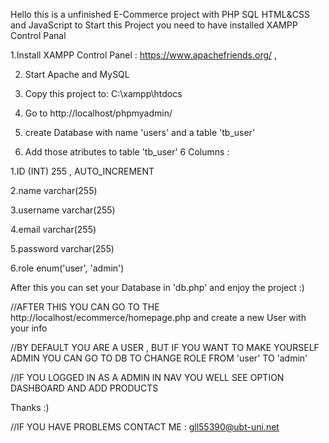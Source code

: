 Hello this is a unfinished  E-Commerce project with PHP SQL HTML&CSS and JavaScript
to Start this Project you need to have installed XAMPP Control Panal 

 1.Install XAMPP Control Panel : https://www.apachefriends.org/ ,

2. Start Apache and MySQL

3. Copy this project to: C:\xampp\htdocs

4. Go to http://localhost/phpmyadmin/
 
5. create Database with name 'users' and a table 'tb_user'

6. Add those atributes to table 'tb_user' 6 Columns :
 
 1.ID (INT) 255 , AUTO_INCREMENT	
 
 2.name varchar(255) 
 
 3.username varchar(255)
 
 4.email varchar(255)
 
 5.password varchar(255)
 
 6.role enum('user', 'admin')

After this you can set your Database in  'db.php' and enjoy the project :)



//AFTER THIS YOU CAN GO TO THE http://localhost/ecommerce/homepage.php and create a new User with your info

//BY DEFAULT YOU ARE A USER , BUT IF YOU WANT TO MAKE YOURSELF ADMIN YOU CAN GO TO DB TO CHANGE ROLE FROM 'user' TO 'admin'

//IF YOU LOGGED IN AS A ADMIN IN NAV YOU WELL SEE OPTION DASHBOARD AND ADD PRODUCTS 



Thanks :)


//IF YOU HAVE PROBLEMS CONTACT ME : gll55390@ubt-uni.net
